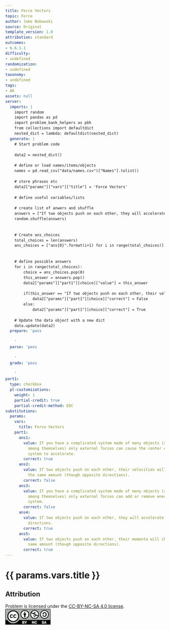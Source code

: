 ```yaml
---
title: Force Vectors
topic: Force
author: Jake Bobowski
source: Original
template_version: 1.0
attribution: standard
outcomes:
- 6.6.1.1
difficulty:
- undefined
randomization:
- undefined
taxonomy:
- undefined
tags:
- AK
assets: null
server:
  imports: |
    import random
    import pandas as pd
    import problem_bank_helpers as pbh
    from collections import defaultdict
    nested_dict = lambda: defaultdict(nested_dict)
  generate: |
    # Start problem code

    data2 = nested_dict()

    # define or load names/items/objects
    names = pd.read_csv("data/names.csv")["Names"].tolist()

    # store phrases etc
    data2["params"]["vars"]["title"] = 'Force Vectors'

    # define useful variables/lists

    # create list of anwers and shuffle
    answers = ["If two objects push on each other, they will accelerate in opposite directions.", "If two objects push on each other, their velocities will change by the same amount (though opposite directions).", "If two objects push on each other, their momenta will change by the same amount (though opposite directions).", "If you have a complicated system made of many objects (all interacting among themselves) only external forces can cause the center of mass of the system to accelerate.", "If you have a complicated system made of many objects (all interacting among themselves) only external forces can add or remove energy from the system." ]
    random.shuffle(answers)


    # Create ans_choices
    total_choices = len(answers)
    ans_choices = ["ans{0}".format(i+1) for i in range(total_choices)]


    # define possible answers
    for i in range(total_choices):
        choice = ans_choices.pop(0)
        this_answer = answers.pop()
        data2["params"]["part1"][choice]["value"] = this_answer

        if(this_answer == "If two objects push on each other, their velocities will change by the same amount (though opposite directions)." or this_answer == "If you have a complicated system made of many objects (all interacting among themselves) only external forces can add or remove energy from the system."):
            data2["params"]["part1"][choice]["correct"] = False
        else:
            data2["params"]["part1"][choice]["correct"] = True

    # Update the data object with a new dict
    data.update(data2)
  prepare: 'pass

    '
  parse: 'pass

    '
  grade: 'pass

    '
part1:
  type: checkbox
  pl-customizations:
    weight: 1
    partial-credit: true
    partial-credit-method: EDC
substitutions:
  params:
    vars:
      title: Force Vectors
    part1:
      ans1:
        value: If you have a complicated system made of many objects (all interacting
          among themselves) only external forces can cause the center of mass of the
          system to accelerate.
        correct: true
      ans2:
        value: If two objects push on each other, their velocities will change by
          the same amount (though opposite directions).
        correct: false
      ans3:
        value: If you have a complicated system made of many objects (all interacting
          among themselves) only external forces can add or remove energy from the
          system.
        correct: false
      ans4:
        value: If two objects push on each other, they will accelerate in opposite
          directions.
        correct: true
      ans5:
        value: If two objects push on each other, their momenta will change by the
          same amount (though opposite directions).
        correct: true
---
```

# {{ params.vars.title }}

## Attribution

Problem is licensed under the [CC-BY-NC-SA 4.0 license](https://creativecommons.org/licenses/by-nc-sa/4.0/).
![The Creative Commons 4.0 license requiring attribution-BY, non-commercial-NC, and share-alike-SA license.](https://raw.githubusercontent.com/firasm/bits/master/by-nc-sa.png)